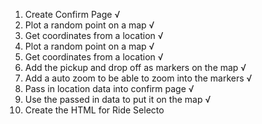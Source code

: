 1. Create Confirm Page √
2. Plot a random point on a map √
3. Get coordinates from a location √
4. Plot a random point on a map √
5. Get coordinates from a location √ 
6. Add the pickup and drop off as markers on the map √
7. Add a auto zoom to be able to zoom into the markers √
8. Pass in location data into confirm page √
9. Use the passed in data to put it on the map √
10. Create the HTML for Ride Selecto